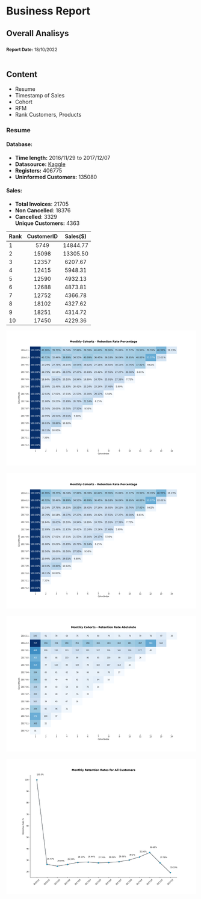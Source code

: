 # Business Report

## Overall Analisys
<sub>**Report Date:** 18/10/2022</sub><br><br>

## Content

* Resume
* Timestamp of Sales
* Cohort
* RFM
* Rank Customers, Products

### Resume

#### Database:

* **Time length:** 2016/11/29 to 2017/12/07<br>
* **Datasource:** [Kaggle](https://www.kaggle.com/datasets/carrie1/ecommerce-data)<br>
* **Registers:** 406775 <br>
* **Uninformed Customers:** 135080

#### Sales:

* **Total Invoices**: 21705<br>
* **Non Cancelled**: 18376<br>
* **Cancelled**: 3329<br>
**Unique Customers:** 4363<br>

<center>
  
Rank | CustomerID | Sales($)
:--------- | :------: | :-------:
1| 5749	| 14844.77
2| 15098	| 13305.50
3| 12357	| 6207.67
4| 12415	| 5948.31	
5| 12590	| 4932.13	
6| 12688	| 4873.81	
7| 12752	| 4366.78	
8| 18102 | 4327.62	
9| 18251	| 4314.72
10| 17450	| 4229.36	  
</center>

<center><img src="../images/cohort_percentage.png" alt="rfm_ml"/></center><br>


<center><img src="../images/cohort_percentage.png" alt="rfm_ml"/></center><br>
<center><img src="../images/cohort_absolute.png" alt="rfm_ml"/></center><br>
<center><img src="../images/cohort_allcustomers.png" alt="rfm_ml"/></center><br>
